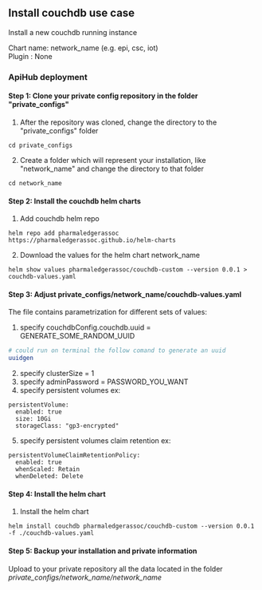 ## Install couchdb use case

Install a new couchdb running instance

Chart name: network_name (e.g. epi, csc, iot)<br/>
Plugin : None

### ApiHub deployment

#### Step 1: Clone your private config repository in the folder "private_configs"


1. After the repository was cloned, change the directory to the "private_configs" folder
```shell
cd private_configs
```
2. Create a folder which will represent your installation, like "network_name" and change the directory to that folder
```shell
cd network_name
```

#### Step 2: Install the couchdb helm charts

1. Add couchdb helm repo
```shell
helm repo add pharmaledgerassoc https://pharmaledgerassoc.github.io/helm-charts
```

2. Download the values for the helm chart network_name
```shell
helm show values pharmaledgerassoc/couchdb-custom --version 0.0.1 > couchdb-values.yaml
```

#### Step 3: Adjust private_configs/network_name/couchdb-values.yaml

The file contains parametrization for different sets of values:
1. specify couchdbConfig.couchdb.uuid = GENERATE_SOME_RANDOM_UUID
```bash
# could run on terminal the follow comand to generate an uuid
uuidgen
```
2. specify clusterSize = 1
3. specify adminPassword = PASSWORD_YOU_WANT
4. specify persistent volumes ex:
```shell
persistentVolume:
  enabled: true
  size: 10Gi
  storageClass: "gp3-encrypted"
```

5. specify persistent volumes claim retention ex:
```shell
persistentVolumeClaimRetentionPolicy:
  enabled: true
  whenScaled: Retain
  whenDeleted: Delete
```

#### Step 4: Install the helm chart

1. Install the helm chart
```shell
helm install couchdb pharmaledgerassoc/couchdb-custom --version 0.0.1 -f ./couchdb-values.yaml
```

#### Step 5: Backup your installation and private information

Upload to your private repository all the data located in the folder _private_configs/network_name/network_name_


